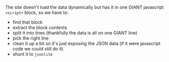 The site doesn't load the data dynamically but has it in one GIANT javascript `<script>` block, so we have to:

- find that block
- extract the block contents
- split it into lines (thankfully the data is all on one GIANT line)
- pick the right line
- clean it up a bit so it's just exposing the JSON data (if it were javascript code we could still do it)
- shunt it to `jsonlite`
